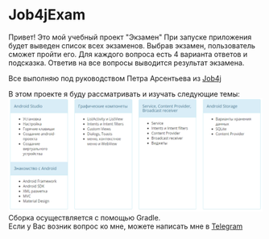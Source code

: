 # Job4jExam
   Привет! Это мой учебный проект "Экзамен" При запуске приложения будет выведен список всех экзаменов. Выбрав экзамен, пользователь сможет пройти его. Для каждого вопроса есть 4 варианта ответов и подсказка. Ответив на все вопросы выводится результат экзамена.
   
   Все выполняю под руководством Петра Арсентьева из [Job4j](https://job4j.ru/)
   
   
   В этом проекте я буду рассматривать и изучать следующие темы:
  ![Image of themes](https://raw.githubusercontent.com/AlekseevArtem/Job4jExam/master/images/android%20themes.png)
  Сборка осуществляется с помощью Gradle.  
  Если у Вас возник вопрос ко мне, можете написать мне в [Telegram](https://tlgg.ru/Vesper1953)


